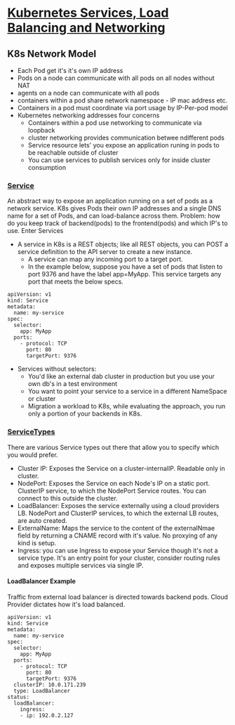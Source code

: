 # [Kubernetes Services, Load Balancing and Networking](https://kubernetes.io/docs/concepts/services-networking/)

## K8s Network Model
- Each Pod get it's it's own IP address
- Pods on a node can communicate with all pods on all nodes without NAT
- agents on a node can communicate with all pods
- containers within a pod share network namespace - IP mac address etc.
- Containers in a pod must coordinate via port usage by IP-Per-pod model
- Kubernetes networking addresses four concerns
  - Containers within a pod use networking to communicate via loopback
  - cluster networking provides communication betwee ndifferent pods
  - Service resource lets' you expose an application runing in pods to be reachable outside of cluster
  - You can use services to publish services only for inside cluster consumption

### [Service](https://kubernetes.io/docs/concepts/services-networking/service/)
An abstract way to expose an application running on a set of pods as a network service. K8s gives Pods their own IP addresses and a single DNS name for a set of Pods, and can load-balance across them. Problem: how do you keep track of backend(pods) to the frontend(pods) and which IP's to use. Enter Services

- A service in K8s is a REST objects; like all REST objects, you can POST a service  definition to the API server to create a new instance.
  - A service can map any incoming port to a target port.
  - In the example below, suppose you have a set of pods that listen to port 9376 and have the label app=MyApp. This service targets any port that meets the below specs.

```
apiVersion: v1
kind: Service
metadata:
  name: my-service
spec:
  selector:
    app: MyApp
  ports:
    - protocol: TCP
      port: 80
      targetPort: 9376
```

- Services without selectors:
  - You'd like an external dab cluster in production but you use your own db's in a test environment
  - You want to point your service to a service in a different NameSpace or cluster
  - Migration a workload to K8s, while evaluating the approach, you run only a portion of your backends in K8s.

### [ServiceTypes](https://kubernetes.io/docs/concepts/services-networking/service/#publishing-services-service-types)
There are various Service types out there that allow you to specify which you would prefer.
- Cluster IP: Exposes the Service on a cluster-internalIP. Readable only in cluster.
- NodePort: Exposes the Service on each Node's IP on a static port. ClusterIP service, to which the NodePort Service routes. You can connect to this outside the cluster.
- LoadBalancer: Exposes the service externally using a cloud providers LB. NodePort and ClusterIP services, to which the external LB routes, are auto created.
- ExternalName: Maps the service to the content of the externalNmae field by returning a CNAME record with it's value. No proxying of any kind is setup.
- Ingress: you can use Ingress to expose your Service though it's not a service type. It's an entry point for your cluster, consider routing rules and exposes multiple services via single IP.

#### LoadBalancer Example
Traffic from external load balancer is directed towards backend pods. Cloud Provider dictates how it's load balanced.

```
apiVersion: v1
kind: Service
metadata:
  name: my-service
spec:
  selector:
    app: MyApp
  ports:
    - protocol: TCP
      port: 80
      targetPort: 9376
  clusterIP: 10.0.171.239
  type: LoadBalancer
status:
  loadBalancer:
    ingress:
    - ip: 192.0.2.127
```

